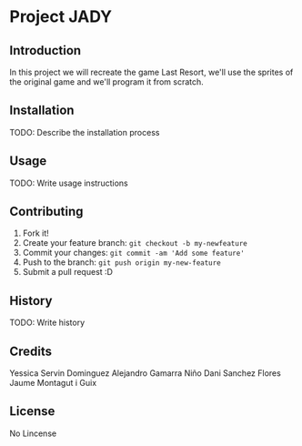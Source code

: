# Project JADY
## Introduction
In this project we will recreate the game Last Resort, we'll use the sprites of the original game and we'll program it from scratch.

## Installation
TODO: Describe the installation process

## Usage
TODO: Write usage instructions

## Contributing
1. Fork it!
2. Create your feature branch: `git checkout -b my-newfeature`
3. Commit your changes: `git commit -am 'Add some
feature'`
4. Push to the branch: `git push origin my-new-feature`
5. Submit a pull request :D

## History
TODO: Write history

## Credits
Yessica Servin Dominguez
Alejandro Gamarra Niño
Dani Sanchez Flores
Jaume Montagut i Guix

## License
No Lincense
